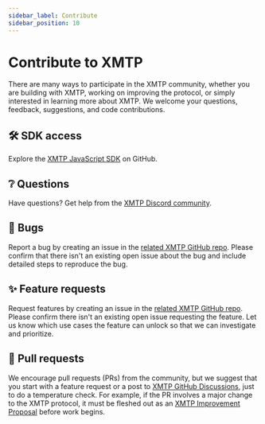 ```yaml
---
sidebar_label: Contribute
sidebar_position: 10
---
```


# Contribute to XMTP

There are many ways to participate in the XMTP community, whether you are building with XMTP, working on improving the protocol, or simply interested in learning more about XMTP. We welcome your questions, feedback, suggestions, and code contributions.

## 🛠 SDK access

Explore the [XMTP JavaScript SDK](https://github.com/xmtp/xmtp-js) on GitHub.

## ❔ Questions

Have questions? Get help from the [XMTP Discord community](https://discord.gg/xmtp).

## 🐞 Bugs

Report a bug by creating an issue in the [related XMTP GitHub repo](https://github.com/xmtp/). Please confirm that there isn't an existing open issue about the bug and include detailed steps to reproduce the bug.

## ✨ Feature requests

Request features by creating an issue in the [related XMTP GitHub repo](https://github.com/xmtp/). Please confirm there isn't an existing open issue requesting the feature. Let us know which use cases the feature can unlock so that we can investigate and prioritize.

## 🔀 Pull requests

We encourage pull requests (PRs) from the community, but we suggest that you start with a feature request or a post to [XMTP GitHub Discussions](https://github.com/orgs/xmtp/discussions), just to do a temperature check. For example, if the PR involves a major change to the XMTP protocol, it must be fleshed out as an [XMTP Improvement Proposal](https://github.com/xmtp/XIPs/blob/main/XIPs/xip-0-purpose-process.md) before work begins.
